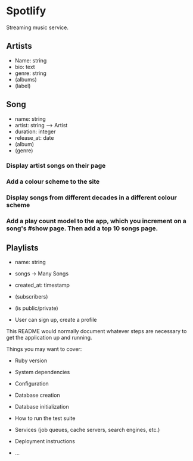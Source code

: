 # Spotlify

Streaming music service.

## Artists
- Name: string
- bio: text
- genre: string
- (albums)
- (label) 


## Song
- name: string
- artist: string --> Artist
- duration: integer
- release_at: date
- (album)
- (genre)

### Display artist songs on their page
### Add a colour scheme to the site
### Display songs from different decades in a different colour scheme
### Add a play count model to the app, which you increment on a song's #show page. Then add a top 10 songs page. 


## Playlists
- name: string
- songs -> Many Songs
- created_at: timestamp
- (subscribers)
- (is public/private)

- User can sign up, create a profile

This README would normally document whatever steps are necessary to get the
application up and running.

Things you may want to cover:

* Ruby version

* System dependencies

* Configuration

* Database creation

* Database initialization

* How to run the test suite

* Services (job queues, cache servers, search engines, etc.)

* Deployment instructions

* ...
